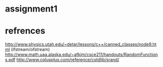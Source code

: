 # assignment1

# refrences
http://www.physics.utah.edu/~detar/lessons/c++/canned_classes/node9.html (ifstream/ofstream)
http://www.math.uaa.alaska.edu/~afkjm/csce211/handouts/RandomFunctions.pdf
http://www.cplusplus.com/reference/cstdlib/srand/
